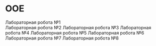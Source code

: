 # OOE
Лабораторная робота №1   
Лабораторная робота №2
Лабораторная робота №3
Лабораторная робота №4
Лабораторная робота №5
Лабораторная робота №6
Лабораторная робота №7
Лабораторная робота №8 
